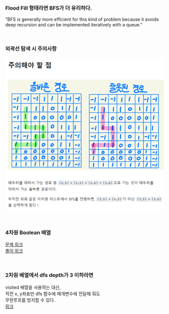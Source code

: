 

### Flood Fill 형태라면 BFS가 더 유리하다.
"BFS is generally more efficient for this kind of problem because it avoids deep recursion and can be implemented iteratively with a queue."

<br>

### 외곽선 탐색 시 주의사항
![BFS OUTLINE](https://github.com/AtomicLiquors/Algorithm_Practice/blob/main/simulation/BFS_OUTLINE.PNG)

<br>

### 4차원 Boolean 배열
[문제 링크](https://www.acmicpc.net/problem/13460)  
[풀이 링크](https://minhamina.tistory.com/191)  

<br>

### 2차원 배열에서 dfs depth가 3 이하라면
visited 배열을 사용하는 대신,  
직전 x, y좌표만 dfs 함수에 매개변수에 전달해 줘도  
무한루프를 방지할 수 있다.  
[링크](https://velog.io/@christer10/%EC%95%8C%EA%B3%A0%EB%A6%AC%EC%A6%98-%EB%B0%B1%EC%A4%80-14500-%ED%85%8C%ED%8A%B8%EB%A1%9C%EB%AF%B8%EB%85%B8)
